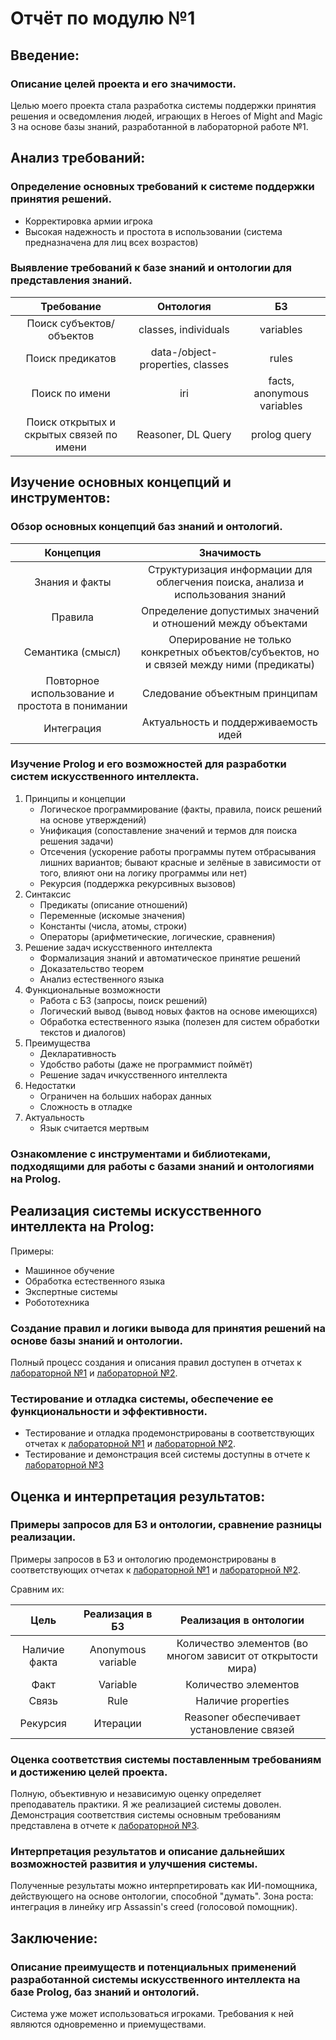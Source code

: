 # Отчёт по модулю №1

## Введение:

### Описание целей проекта и его значимости.

Целью моего проекта стала разработка системы поддержки принятия решения и осведомления людей, играющих в Heroes of Might and Magic 3 на основе базы знаний, разработанной в лабораторной работе №1.

## Анализ требований:

### Определение основных требований к системе поддержки принятия решений.


- Корректировка армии игрока
- Высокая надежность и простота в использовании (система предназначена для лиц всех возрастов)

### Выявление требований к базе знаний и онтологии для представления знаний.

|                   Требование                   |             Онтология             |             БЗ             |
|:----------------------------------------------:|:---------------------------------:|:--------------------------:|
|            Поиск субъектов/объектов            |       classes, individuals        |         variables          |
|                Поиск предикатов                | data-/object- properties, classes |           rules            |
|                 Поиск по имени                 |                iri                | facts, anonymous variables |
|    Поиск открытых и скрытых связей по имени    |        Reasoner, DL Query         |        prolog query        |

## Изучение основных концепций и инструментов:

### Обзор основных концепций баз знаний и онтологий.

|                   Концепция                    |                                        Значимость                                        |
|:----------------------------------------------:|:----------------------------------------------------------------------------------------:|
|                 Знания и факты                 |     Структуризация информации для облегчения поиска, анализа и использования знаний      |
|                    Правила                     |               Определение допустимых значений и отношений между объектами                |
|               Семантика (смысл)                | Оперирование не только конкретных объектов/субъектов, но и связей между ними (предикаты) |
| Повторное использование и простота в понимании |                              Следование объектным принципам                              |
|                   Интеграция                   |                           Актуальность и поддерживаемость идей                           |

### Изучение Prolog и его возможностей для разработки систем искусственного интеллекта.

1) Принципы и концепции
   - Логическое программирование (факты, правила, поиск решений на основе утверждений)
   - Унификация (сопоставление значений и термов для поиска решения задачи)
   - Отсечения (ускорение работы программы путем отбрасывания лишних вариантов; бывают красные и зелёные в зависимости от того, влияют они на логику программы или нет)
   - Рекурсия (поддержка рекурсивных вызовов)
2) Синтаксис
   - Предикаты (описание отношений)
   - Переменные (искомые значения)
   - Константы (числа, атомы, строки)
   - Операторы (арифметические, логические, сравнения)
3) Решение задач искусственного интеллекта
   - Формализация знаний и автоматическое принятие решений
   - Доказательство теорем
   - Анализ естественного языка
4) Функциональные возможности
   - Работа с БЗ (запросы, поиск решений)
   - Логический вывод (вывод новых фактов на основе имеющихся)
   - Обработка естественного языка (полезен для систем обработки текстов и диалогов)
5) Преимущества
   - Декларативность
   - Удобство работы (даже не программист поймёт)
   - Решение задач ичкусственного интеллекта
6) Недостатки
   - Ограничен на больших наборах данных
   - Сложность в отладке
7) Актуальность
   - Язык считается мертвым

### Ознакомление с инструментами и библиотеками, подходящими для работы с базами знаний и онтологиями на Prolog.

## Реализация системы искусственного интеллекта на Prolog:

Примеры:
- Машинное обучение
- Обработка естественного языка
- Экспертные системы
- Робототехника

### Создание правил и логики вывода для принятия решений на основе базы знаний и онтологии.

Полный процесс создания и описания правил доступен в отчетах к [лабораторной №1](https://github.com/IndianMax03/ais-labs/blob/eb1ecc202463b8b20b08de6209ee3d296473cbdc/module1/lab1) и [лабораторной №2](https://github.com/IndianMax03/ais-labs/blob/eb1ecc202463b8b20b08de6209ee3d296473cbdc/module1/lab2).

### Тестирование и отладка системы, обеспечение ее функциональности и эффективности.

- Тестирование и отладка продемонстрированы в соответствующих отчетах к [лабораторной №1](https://github.com/IndianMax03/ais-labs/blob/eb1ecc202463b8b20b08de6209ee3d296473cbdc/module1/lab1) и [лабораторной №2](https://github.com/IndianMax03/ais-labs/blob/eb1ecc202463b8b20b08de6209ee3d296473cbdc/module1/lab2).
- Тестирование и демонстрация всей системы доступны в отчете к [лабораторной №3](https://github.com/IndianMax03/ais-labs/blob/eb1ecc202463b8b20b08de6209ee3d296473cbdc/module1/lab3)

## Оценка и интерпретация результатов:

### Примеры запросов для БЗ и онтологии, сравнение разницы реализации.

Примеры запросов в БЗ и онтологию продемонстрированы в соответствующих отчетах к [лабораторной №1](https://github.com/IndianMax03/ais-labs/blob/eb1ecc202463b8b20b08de6209ee3d296473cbdc/module1/lab1) и [лабораторной №2](https://github.com/IndianMax03/ais-labs/blob/eb1ecc202463b8b20b08de6209ee3d296473cbdc/module1/lab2).

Сравним их:

|     Цель      |  Реализация в БЗ   |                   Реализация в онтологии                    |
|:-------------:|:------------------:|:-----------------------------------------------------------:|
| Наличие факта | Anonymous variable | Количество элементов (во многом зависит от открытости мира) |
|     Факт      |      Variable      |                    Количество элементов                     |
|     Связь     |        Rule        |                     Наличие properties                      |
|   Рекурсия    |      Итерации      |          Reasoner обеспечивает установление связей          |

### Оценка соответствия системы поставленным требованиям и достижению целей проекта.

Полную, объективную и независимую оценку определяет преподаватель практики. Я же реализацией системы доволен.
Демонстрация соответствия системы основным требованиям представлена в отчете к [лабораторной №3](https://github.com/IndianMax03/ais-labs/blob/eb1ecc202463b8b20b08de6209ee3d296473cbdc/module1/lab3).

### Интерпретация результатов и описание дальнейших возможностей развития и улучшения системы.

Полученные результаты можно интерпретировать как ИИ-помощника, действующего на основе онтологии, способной "думать". Зона роста: интеграция в линейку игр Assassin's creed (голосовой помощник).

## Заключение:

### Описание преимуществ и потенциальных применений разработанной системы искусственного интеллекта на базе Prolog, баз знаний и онтологий.

Система уже может использоваться игроками. Требования к ней являются одновременно и приемуществами.
